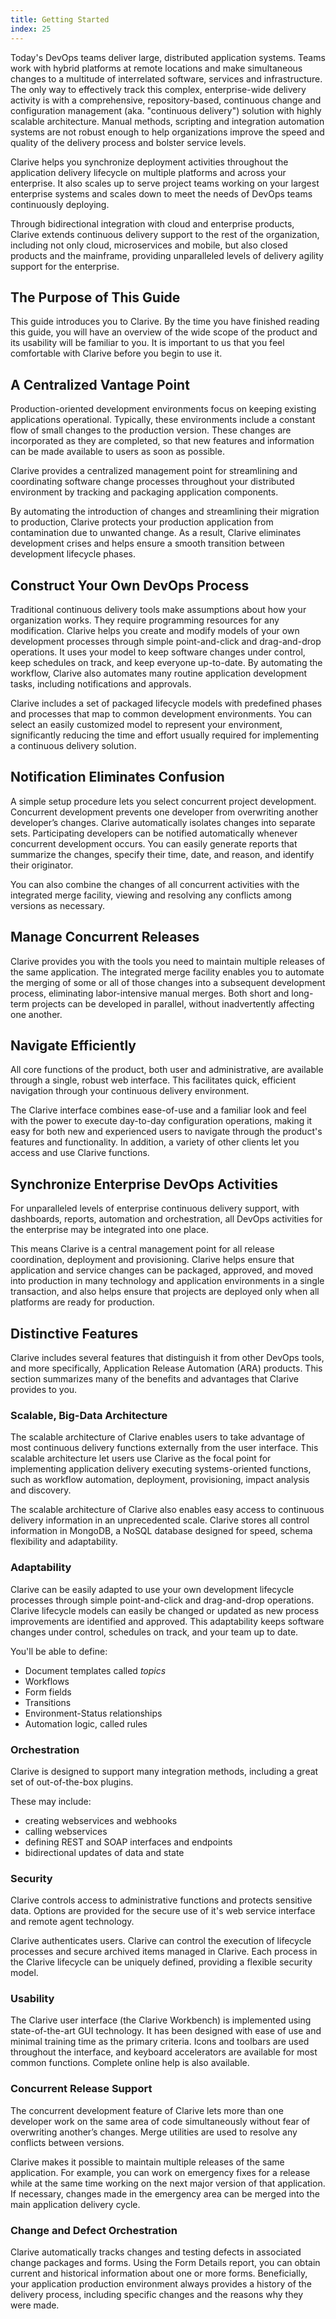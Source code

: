 ```yaml
---
title: Getting Started
index: 25
---
```


Today's DevOps teams deliver large, distributed application systems. Teams work
with hybrid platforms at remote locations and make simultaneous changes to a
multitude of interrelated software, services and infrastructure.  The only way
to effectively track this complex, enterprise-wide delivery activity is with a
comprehensive, repository-based, continuous change and configuration management
(aka. "continuous delivery") solution with highly scalable architecture. Manual
methods, scripting and integration automation systems are not robust enough to
help organizations improve the speed and quality of the delivery process and
bolster service levels.

Clarive helps you synchronize deployment activities throughout the application
delivery lifecycle on multiple platforms and across your enterprise. It
also scales up to serve project teams working on your largest
enterprise systems and scales down to meet the needs of DevOps teams continuously
deploying.

Through bidirectional integration with cloud and enterprise products, Clarive
extends continuous delivery support to the rest of the organization, including
not only cloud, microservices and mobile, but also closed products and the
mainframe, providing unparalleled levels of delivery agility support for the
enterprise.

## The Purpose of This Guide

This guide introduces you to Clarive. By the time you have finished reading
this guide, you will have an overview of the wide scope of the product and its
usability will be familiar to you. It is important to us that you feel
comfortable with Clarive before you begin to use it.

## A Centralized Vantage Point

Production-oriented development environments focus on keeping existing
applications operational. Typically, these environments include a constant flow
of small changes to the production version. These changes are incorporated as
they are completed, so that new features and information can be made available
to users as soon as possible.

Clarive provides a centralized management point for streamlining and
coordinating software change processes throughout your distributed environment
by tracking and packaging application components.

By automating the introduction of changes and streamlining their migration to
production, Clarive protects your production application from contamination due
to unwanted change. As a result, Clarive eliminates development crises and
helps ensure a smooth transition between development lifecycle phases.

## Construct Your Own DevOps Process

Traditional continuous delivery tools make assumptions about how your
organization works. They require programming resources for any modification.
Clarive helps you create and modify models of your own development processes
through simple point-and-click and drag-and-drop operations. It uses your model
to keep software changes under control, keep schedules on track, and keep
everyone up-to-date. By automating the workflow, Clarive also automates many
routine application development tasks, including notifications and approvals.

Clarive includes a set of packaged lifecycle models with predefined phases and
processes that map to common development environments. You can select an easily
customized model to represent your environment, significantly reducing the time
and effort usually required for implementing a continuous delivery solution.

## Notification Eliminates Confusion

A simple setup procedure lets you select concurrent project development.
Concurrent development prevents one developer from overwriting another
developer’s changes. Clarive automatically isolates changes into separate sets.
Participating developers can be notified automatically whenever concurrent
development occurs. You can easily generate reports that summarize the changes,
specify their time, date, and reason, and identify their originator.

You can also combine the changes of all concurrent activities with the
integrated merge facility, viewing and resolving any conflicts among versions
as necessary.

## Manage Concurrent Releases

Clarive provides you with the tools you need to maintain multiple releases of
the same application. The integrated merge facility enables you to automate the
merging of some or all of those changes into a subsequent development process,
eliminating labor-intensive manual merges. Both short and long-term projects
can be developed in parallel, without inadvertently affecting one another.

## Navigate Efficiently

All core functions of the product, both user and administrative, are available
through a single, robust web interface.  This facilitates quick, efficient
navigation through your continuous delivery environment.

The Clarive interface combines ease-of-use and a familiar look and feel with
the power to execute day-to-day configuration operations, making it easy for
both new and experienced users to navigate through the product's features and
functionality. In addition, a variety of other clients let you access and use
Clarive functions.

## Synchronize Enterprise DevOps Activities

For unparalleled levels of enterprise continuous delivery support, with dashboards,
reports, automation and orchestration, all DevOps activities for the enterprise
may be integrated into one place.

This means Clarive is a central management point for all release coordination,
deployment and provisioning.  Clarive helps ensure that application and service
changes can be packaged, approved, and moved into production in many
technology and application environments in a single transaction, and also helps ensure
that projects are deployed only when all platforms are ready for production.

## Distinctive Features

Clarive includes several features that distinguish it from other DevOps tools,
and more specifically, Application Release Automation (ARA)
products. This section summarizes many of the benefits and advantages
that Clarive provides to you.

### Scalable, Big-Data Architecture

The scalable architecture of Clarive enables users to take advantage of most
continuous delivery functions externally from the user interface. This scalable
architecture let users use Clarive as the focal point for implementing
application delivery executing systems-oriented functions, such as
workflow automation, deployment, provisioning, impact analysis and discovery.

The scalable architecture of Clarive also enables easy access to continuous
delivery information in an unprecedented scale. Clarive stores all control
information in MongoDB, a NoSQL database designed for speed, schema flexibility
and adaptability.

### Adaptability

Clarive can be easily adapted to use your own development
lifecycle processes through simple point-and-click and drag-and-drop
operations. Clarive lifecycle models can easily be changed or updated as new
process improvements are identified and approved. This adaptability keeps
software changes under control, schedules on track, and your team up to date.

You'll be able to define:

- Document templates called *topics*
- Workflows
- Form fields
- Transitions
- Environment-Status relationships
- Automation logic, called rules

### Orchestration

Clarive is designed to support many integration methods, including
a great set of out-of-the-box plugins.

These may include:

- creating webservices and webhooks
- calling webservices
- defining REST and SOAP interfaces and endpoints
- bidirectional updates of data and state

### Security

Clarive controls access to administrative functions and protects
sensitive data. Options are provided for the secure use of it's web
service interface and remote agent technology.

Clarive authenticates users. Clarive can control the execution of lifecycle
processes and secure archived items managed in Clarive. Each process in the
Clarive lifecycle can be uniquely defined, providing a flexible security
model.

### Usability

The Clarive user interface (the Clarive Workbench) is implemented
using state-of-the-art GUI technology. It has been designed with ease of use
and minimal training time as the primary criteria. Icons and toolbars are used
throughout the interface, and keyboard accelerators are available for most
common functions. Complete online help is also available.

### Concurrent Release Support

The concurrent development feature of Clarive
lets more than one developer work on the same area of code simultaneously
without fear of overwriting another’s changes. Merge utilities are used to
resolve any conflicts between versions.

Clarive makes it possible to maintain multiple
releases of the same application. For example, you can work on emergency fixes
for a release while at the same time working on the next major version of that
application. If necessary, changes made in the emergency area can be merged
into the main application delivery cycle.

### Change and Defect Orchestration

Clarive automatically tracks changes and testing
defects in associated change packages and forms. Using the Form Details report,
you can obtain current and historical information about one or more forms.
Beneficially, your application production environment always provides a history
of the delivery process, including specific changes and the reasons why they
were made.

